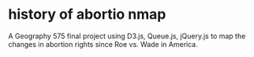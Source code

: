 history of abortio nmap
====================

A Geography 575 final project using D3.js, Queue.js, jQuery.js to map the changes in abortion rights since Roe vs. Wade in America. 
